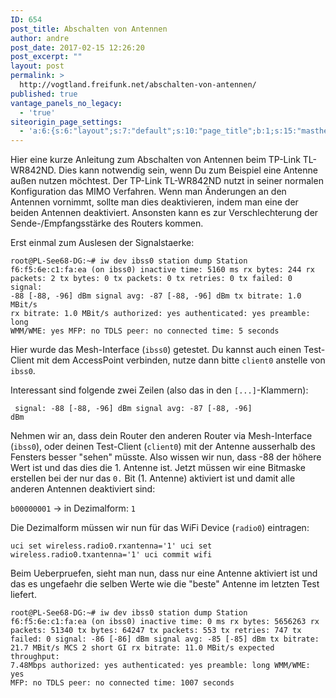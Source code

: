 ```yaml
---
ID: 654
post_title: Abschalten von Antennen
author: andre
post_date: 2017-02-15 12:26:20
post_excerpt: ""
layout: post
permalink: >
  http://vogtland.freifunk.net/abschalten-von-antennen/
published: true
vantage_panels_no_legacy:
  - 'true'
siteorigin_page_settings:
  - 'a:6:{s:6:"layout";s:7:"default";s:10:"page_title";b:1;s:15:"masthead_margin";b:1;s:13:"footer_margin";b:1;s:13:"hide_masthead";b:0;s:19:"hide_footer_widgets";b:0;}'
---
```

Hier eine kurze Anleitung zum Abschalten von Antennen beim TP-Link TL-WR842ND. Dies kann notwendig sein, wenn Du zum Beispiel eine Antenne außen nutzen möchtest. Der TP-Link TL-WR842ND nutzt in seiner normalen Konfiguration das MIMO Verfahren. Wenn man Änderungen an den Antennen vornimmt, sollte man dies deaktivieren, indem man eine der beiden Antennen deaktiviert. Ansonsten kann es zur Verschlechterung der Sende-/Empfangsstärke des Routers kommen.

Erst einmal zum Auslesen der Signalstaerke:

<code>root@PL-See68-DG:~# iw dev ibss0 station dump
Station f6:f5:6e:c1:fa:ea (on ibss0)
	inactive time:  5160 ms
	rx bytes:       244
	rx packets:     2
	tx bytes:       0
	tx packets:     0
	tx retries:     0
	tx failed:      0
	signal:         -88 [-88, -96] dBm
	signal avg:     -87 [-88, -96] dBm
	tx bitrate:     1.0 MBit/s
	rx bitrate:     1.0 MBit/s
	authorized:     yes
	authenticated:  yes
	preamble:       long
	WMM/WME:        yes
	MFP:            no
	TDLS peer:      no
	connected time: 5 seconds</code>

Hier wurde das Mesh-Interface (<code>ibss0</code>) getestet. Du kannst auch einen Test-Client mit dem AccessPoint verbinden, nutze dann bitte <code>client0</code> anstelle von <code>ibss0</code>.

Interessant sind folgende zwei Zeilen (also das in den <code>[...]</code>-Klammern):

<code>	signal:         -88 [-88, -96] dBm
	signal avg:     -87 [-88, -96] dBm</code>

Nehmen wir an, dass dein Router den anderen Router via Mesh-Interface (<code>ibss0</code>), oder deinen Test-Client (<code>client0</code>) mit der Antenne ausserhalb des Fensters besser "sehen" müsste. Also wissen wir nun, dass -88 der höhere Wert ist und das dies die 1. Antenne ist. Jetzt müssen wir eine Bitmaske erstellen bei der nur das <code>0.</code> Bit (1. Antenne) aktiviert ist und damit alle anderen Antennen deaktiviert sind: 

<code>b00000001</code> -> in Dezimalform: <code>1</code>

Die Dezimalform müssen wir nun für das WiFi Device (<code>radio0</code>) eintragen:

<code>uci set wireless.radio0.rxantenna='1'
uci set wireless.radio0.txantenna='1'
uci commit
wifi</code>

Beim Ueberpruefen, sieht man nun, dass nur eine Antenne aktiviert ist und das es ungefaehr die selben Werte wie die "beste" Antenne im letzten Test liefert.

<code>root@PL-See68-DG:~# iw dev ibss0 station dump
Station f6:f5:6e:c1:fa:ea (on ibss0)
	inactive time:  0 ms
	rx bytes:       5656263
	rx packets:     51340
	tx bytes:       64247
	tx packets:     553
	tx retries:     747
	tx failed:      0
	signal:         -86 [-86] dBm
	signal avg:     -85 [-85] dBm
	tx bitrate:     21.7 MBit/s MCS 2 short GI
	rx bitrate:     11.0 MBit/s
	expected throughput:    7.48Mbps
	authorized:     yes
	authenticated:  yes
	preamble:       long
	WMM/WME:        yes
	MFP:            no
	TDLS peer:      no
	connected time: 1007 seconds</code>